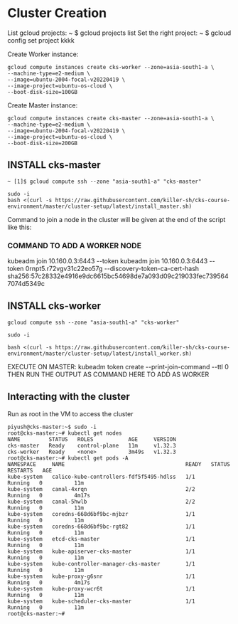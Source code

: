 # Cluster Creation

List gcloud projects: ~ $ gcloud projects list
Set the right project: ~ $ gcloud config set project kkkk

Create Worker instance:
```
gcloud compute instances create cks-worker --zone=asia-south1-a \
--machine-type=e2-medium \
--image=ubuntu-2004-focal-v20220419 \
--image-project=ubuntu-os-cloud \
--boot-disk-size=100GB
```

Create Master instance:
```
gcloud compute instances create cks-master --zone=asia-south1-a \
--machine-type=e2-medium \
--image=ubuntu-2004-focal-v20220419 \
--image-project=ubuntu-os-cloud \
--boot-disk-size=200GB
```

## INSTALL cks-master
```
~ [1]$ gcloud compute ssh --zone "asia-south1-a" "cks-master"

sudo -i
bash <(curl -s https://raw.githubusercontent.com/killer-sh/cks-course-environment/master/cluster-setup/latest/install_master.sh)
```
Command to join a node in the cluster will be given at the end of the script like this:
### COMMAND TO ADD A WORKER NODE ###
kubeadm join 10.160.0.3:6443 --token 
kubeadm join 10.160.0.3:6443 --token 0rnpt5.r72vgv31c22eo57g --discovery-token-ca-cert-hash sha256:57c28332e4916e9dc6615bc54698de7a093d09c219033fec7395647074d5349c

## INSTALL cks-worker
```
gcloud compute ssh --zone "asia-south1-a" "cks-worker"

sudo -i

bash <(curl -s https://raw.githubusercontent.com/killer-sh/cks-course-environment/master/cluster-setup/latest/install_worker.sh)
```

EXECUTE ON MASTER: kubeadm token create --print-join-command --ttl 0
THEN RUN THE OUTPUT AS COMMAND HERE TO ADD AS WORKER

## Interacting with the cluster

Run as root in the VM to access the cluster
```
piyush@cks-master:~$ sudo -i
root@cks-master:~# kubectl get nodes
NAME         STATUS   ROLES           AGE     VERSION
cks-master   Ready    control-plane   11m     v1.32.3
cks-worker   Ready    <none>          3m49s   v1.32.3
root@cks-master:~# kubectl get pods -A
NAMESPACE     NAME                                      READY   STATUS    RESTARTS   AGE
kube-system   calico-kube-controllers-fdf5f5495-hdlss   1/1     Running   0          11m
kube-system   canal-4xrqn                               2/2     Running   0          4m17s
kube-system   canal-5hwlb                               2/2     Running   0          11m
kube-system   coredns-668d6bf9bc-mjbzr                  1/1     Running   0          11m
kube-system   coredns-668d6bf9bc-rgt82                  1/1     Running   0          11m
kube-system   etcd-cks-master                           1/1     Running   0          11m
kube-system   kube-apiserver-cks-master                 1/1     Running   0          11m
kube-system   kube-controller-manager-cks-master        1/1     Running   0          11m
kube-system   kube-proxy-g6snr                          1/1     Running   0          4m17s
kube-system   kube-proxy-wcr6t                          1/1     Running   0          11m
kube-system   kube-scheduler-cks-master                 1/1     Running   0          11m
root@cks-master:~#
```
